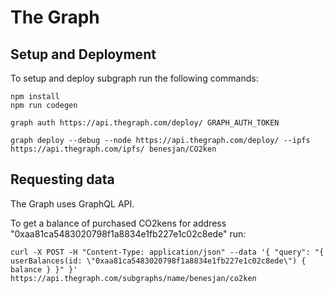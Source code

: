 # The Graph

## Setup and Deployment

To setup and deploy subgraph run the following commands:

    npm install
    npm run codegen

    graph auth https://api.thegraph.com/deploy/ GRAPH_AUTH_TOKEN

    graph deploy --debug --node https://api.thegraph.com/deploy/ --ipfs https://api.thegraph.com/ipfs/ benesjan/CO2ken

## Requesting data

The Graph uses GraphQL API.

To get a balance of purchased CO2kens for address "0xaa81ca5483020798f1a8834e1fb227e1c02c8ede"  run:

    curl -X POST -H "Content-Type: application/json" --data '{ "query": "{ userBalances(id: \"0xaa81ca5483020798f1a8834e1fb227e1c02c8ede\") { balance } }" }' https://api.thegraph.com/subgraphs/name/benesjan/co2ken
